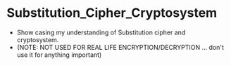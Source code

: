 # Substitution_Cipher_Cryptosystem
* Show casing my understanding of Substitution cipher and cryptosystem.
* (NOTE: NOT USED FOR REAL LIFE ENCRYPTION/DECRYPTION ... don't use it for anything important)
